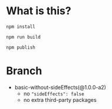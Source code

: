 # What is this?

```
npm install
```

```
npm run build
```

```
npm publish
```

# Branch
- basic-without-sideEffects(@1.0.0-a2)
  - no `"sideEffects": false`
  - no extra third-party packages

